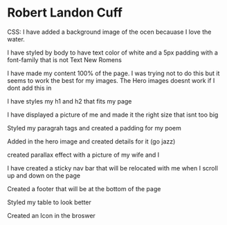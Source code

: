 # Robert Landon Cuff


CSS: 
I have added a background image of the ocen becauase I love the water.

I have styled by body to have text color of white and a 5px padding with a font-family that is not Text New Romens

I have made my content 100% of the page. I was trying not to do this but it seems to work the best for my images. The Hero images doesnt work if I dont add this in

I have styles my h1 and h2 that fits my page

I have displayed a picture of me and made it the right size that isnt too big

Styled my paragrah tags and created a padding for my poem

Added in the hero image and created details for it (go jazz)

created parallax effect with a picture of my wife and I

I have created a sticky nav bar that will be relocated with me when I scroll up and down on the page

Created a footer that will be at the bottom of the page

Styled my table to look better 

Created an Icon in the broswer
